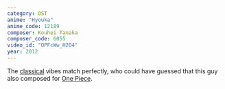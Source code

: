 ```yaml
---
category: OST
anime: "Hyouka"
anime_code: 12189
composer: Kouhei Tanaka
composer_code: 6055
video_id: "OPFcWw_H2O4"
year: 2012
---
```

The <a href="https:/youtu.be/BqKf-sAd9Xw">classical</a> vibes match perfectly, who could have guessed that this guy also composed for <a href="https://myanimelist.net/anime/21">One Piece</a>.